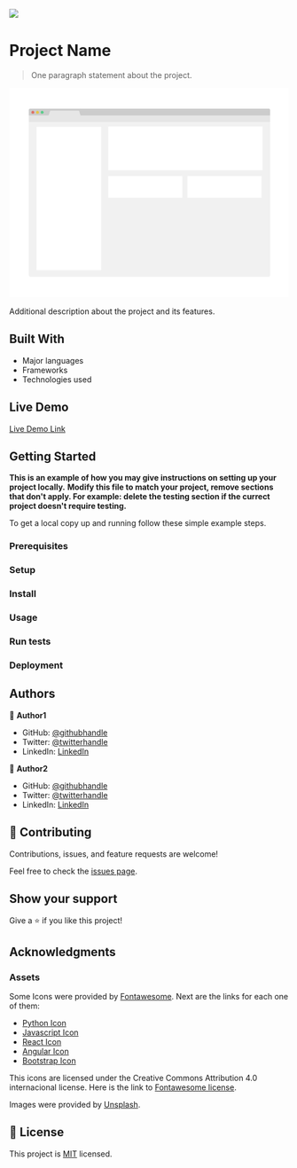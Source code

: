 ![](https://img.shields.io/badge/Microverse-blueviolet)

# Project Name

> One paragraph statement about the project.

![screenshot](./app_screenshot.png)

Additional description about the project and its features.

## Built With

- Major languages
- Frameworks
- Technologies used

## Live Demo

[Live Demo Link](https://livedemo.com)


## Getting Started

**This is an example of how you may give instructions on setting up your project locally.**
**Modify this file to match your project, remove sections that don't apply. For example: delete the testing section if the currect project doesn't require testing.**


To get a local copy up and running follow these simple example steps.

### Prerequisites

### Setup

### Install

### Usage

### Run tests

### Deployment



## Authors

👤 **Author1**

- GitHub: [@githubhandle](https://github.com/githubhandle)
- Twitter: [@twitterhandle](https://twitter.com/twitterhandle)
- LinkedIn: [LinkedIn](https://linkedin.com/in/linkedinhandle)

👤 **Author2**

- GitHub: [@githubhandle](https://github.com/githubhandle)
- Twitter: [@twitterhandle](https://twitter.com/twitterhandle)
- LinkedIn: [LinkedIn](https://linkedin.com/in/linkedinhandle)

## 🤝 Contributing

Contributions, issues, and feature requests are welcome!

Feel free to check the [issues page](../../issues/).

## Show your support

Give a ⭐️ if you like this project!

## Acknowledgments

### Assets

Some Icons were provided by [Fontawesome](fontawesome.com). Next are the links for each one of them:

- [Python Icon](https://fontawesome.com/v5.15/icons/python?style=brands)
- [Javascript Icon](https://fontawesome.com/v5.15/icons/js?style=brands)
- [React Icon](https://fontawesome.com/v5.15/icons/react?style=brands)
- [Angular Icon](https://fontawesome.com/v5.15/icons/angular?style=brands)
- [Bootstrap Icon](https://fontawesome.com/v5.15/icons/bootstrap?style=brands)

This icons are licensed under the Creative Commons Attribution 4.0 internacional license. Here is the link to [Fontawesome license](https://fontawesome.com/license).

Images were provided by [Unsplash](https://unsplash.com/).

## 📝 License

This project is [MIT](./MIT.md) licensed.

